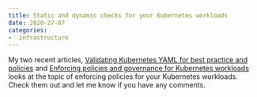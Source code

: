 ```yaml
---
title: Static and dynamic checks for your Kubernetes workloads
date: 2020-27-07
categories:
-  infrastructure
---
```


My two recent articles, [Validating Kubernetes YAML for best practice and policies](https://learnk8s.io/validating-kubernetes-yaml) and 
[Enforcing policies and governance for Kubernetes workloads](https://learnk8s.io/kubernetes-policies) looks at the topic of enforcing policies
for your Kubernetes workloads. Check them out and let me know if you have any comments.
